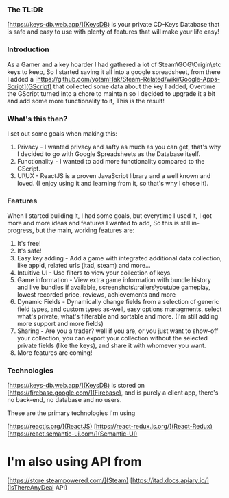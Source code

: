 ### The TL:DR
[https://keys-db.web.app/](KeysDB) is your private CD-Keys Database that is safe and easy to use with plenty of features that will make your life easy!

### Introduction

As a Gamer and a key hoarder I had gathered a lot of Steam\GOG\Origin\etc keys to keep,
So I started saving it all into a google spreadsheet, from there I added a [https://github.com/yotamHak/Steam-Related/wiki/Google-Apps-Script](GScript) that collected some data about the key I added,
Overtime the GScript turned into a chore to maintain so I decided to upgrade it a bit and add some more functionality to it,
This is the result!

### What's this then?

I set out some goals when making this:
1. Privacy - I wanted privacy and safty as much as you can get, that's why I decided to go with Google Spreadsheets as the Database itself.
2. Functionality - I wanted to add more functionality compared to the GScript.
3. UI\UX - ReactJS is a proven JavaScript library and a well known and loved. (I enjoy using it and learning from it, so that's why I chose it).

### Features

When I started building it, I had some goals, but everytime I used it, I got more and more ideas and features I wanted to add,
So this is still in-progress, but the main, working features are:
1. It's free!
2. It's safe!
3. Easy key adding - Add a game with integrated additional data collection, like appid, related urls (itad, steam) and more...
4. Intuitive UI - Use filters to view your collection of keys.
5. Game information - View extra game information with bundle history and live bundles if available, screenshots\trailers\youtube gameplay, lowest recorded price, reviews, achievements and more
6. Dynamic Fields - Dynamically change fields from a selection of generic field types, and custom types as-well, easy options managments, select what's private, what's filterable and sortable and more. (I'm still adding more support and more fields)
7. Sharing - Are you a trader? well if you are, or you just want to show-off your collection, you can export your collection without the selected private fields (like the keys), and share it with whomever you want.
8. More features are coming!

### Technologies

[https://keys-db.web.app/](KeysDB) is stored on [https://firebase.google.com/](Firebase), and is purely a client app, there's no back-end, no database and no users.

These are the primary technologies I'm using

[https://reactjs.org/](ReactJS)
[https://react-redux.js.org/](React-Redux)
[https://react.semantic-ui.com/](Semantic-UI)

# I'm also using API from

[https://store.steampowered.com/](Steam)
[https://itad.docs.apiary.io/](IsThereAnyDeal API)